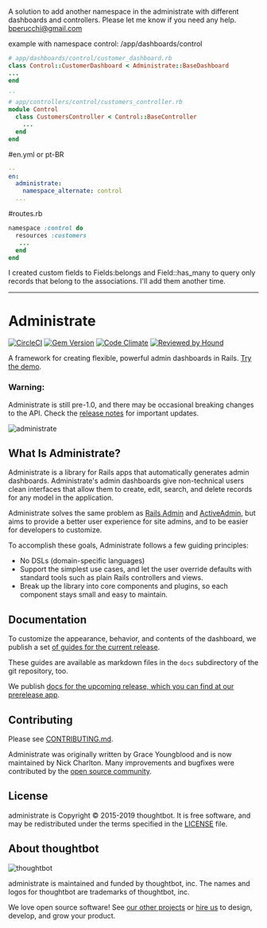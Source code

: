 
A solution to add another namespace in the administrate with different dashboards and controllers. Please let me know if you need any help.
bperucchi@gmail.com

example with namespace control:
/app/dashboards/control

```ruby
# app/dashboards/control/customer_dashboard.rb
class Control::CustomerDashboard < Administrate::BaseDashboard
...
end
```

```ruby
``
# app/controllers/control/customers_controller.rb
module Control
  class CustomersController < Control::BaseController
    ...
  end
end
```

#en.yml or pt-BR
```yml
--
en: 
  administrate:
    namespace_alternate: control
  ...
```

#routes.rb
```ruby
namespace :control do
  resources :customers
   ...
  end
end
```

I created custom fields to Fields:belongs and Field::has_many to query only records that belong to the associations. I'll add them another time.

--------------------------------------------------
# Administrate

[![CircleCI](https://img.shields.io/circleci/project/github/thoughtbot/administrate.svg)](https://circleci.com/gh/thoughtbot/administrate/tree/main)
[![Gem Version](https://badge.fury.io/rb/administrate.svg)](https://badge.fury.io/rb/administrate)
[![Code Climate](https://codeclimate.com/github/thoughtbot/administrate/badges/gpa.svg)](https://codeclimate.com/github/thoughtbot/administrate)
[![Reviewed by Hound](https://img.shields.io/badge/Reviewed_by-Hound-8E64B0.svg)](https://houndci.com)

A framework for creating flexible, powerful admin dashboards in Rails.
[Try the demo][demo].

[demo]: https://administrate-demo.herokuapp.com/admin

### Warning:

Administrate is still pre-1.0,
and there may be occasional breaking changes to the API.
Check the [release notes] for important updates.

[release notes]: https://github.com/thoughtbot/administrate/releases

![administrate](https://user-images.githubusercontent.com/11917/72203824-ec10f980-3468-11ea-9ac1-51cd28ff88b7.png)

## What Is Administrate?

Administrate is a library for Rails apps
that automatically generates admin dashboards.
Administrate's admin dashboards give non-technical users clean interfaces
that allow them to create, edit, search, and delete records
for any model in the application.

Administrate solves the same problem as [Rails Admin] and [ActiveAdmin],
but aims to provide a better user experience for site admins,
and to be easier for developers to customize.

To accomplish these goals, Administrate follows a few guiding principles:

- No DSLs (domain-specific languages)
- Support the simplest use cases, and let the user override defaults with
  standard tools such as plain Rails controllers and views.
- Break up the library into core components and plugins,
  so each component stays small and easy to maintain.

[Rails Admin]: https://github.com/sferik/rails_admin
[ActiveAdmin]: http://activeadmin.info/

## Documentation

To customize the appearance, behavior, and contents of the dashboard,
we publish a set [of guides for the current release][released_docs].

These guides are available as markdown files in the `docs` subdirectory of the
git repository, too.

We publish [docs for the upcoming release, which you can find at our prerelease
app][prerelease_docs].

[released_docs]: https://administrate-demo.herokuapp.com
[prerelease_docs]: https://administrate-demo-prerelease.herokuapp.com

## Contributing

Please see [CONTRIBUTING.md](/CONTRIBUTING.md).

Administrate was originally written by Grace Youngblood and is now maintained by
Nick Charlton. Many improvements and bugfixes were contributed by the [open
source
community](https://github.com/thoughtbot/administrate/graphs/contributors).

## License

administrate is Copyright © 2015-2019 thoughtbot.
It is free software, and may be redistributed under the terms specified in the
[LICENSE](/LICENSE.md) file.

## About thoughtbot

![thoughtbot](https://thoughtbot.com/brand_assets/93:44.svg)

administrate is maintained and funded by thoughtbot, inc.
The names and logos for thoughtbot are trademarks of thoughtbot, inc.

We love open source software!
See [our other projects][community] or
[hire us][hire] to design, develop, and grow your product.

[community]: https://thoughtbot.com/community?utm_source=github
[hire]: https://thoughtbot.com?utm_source=github

